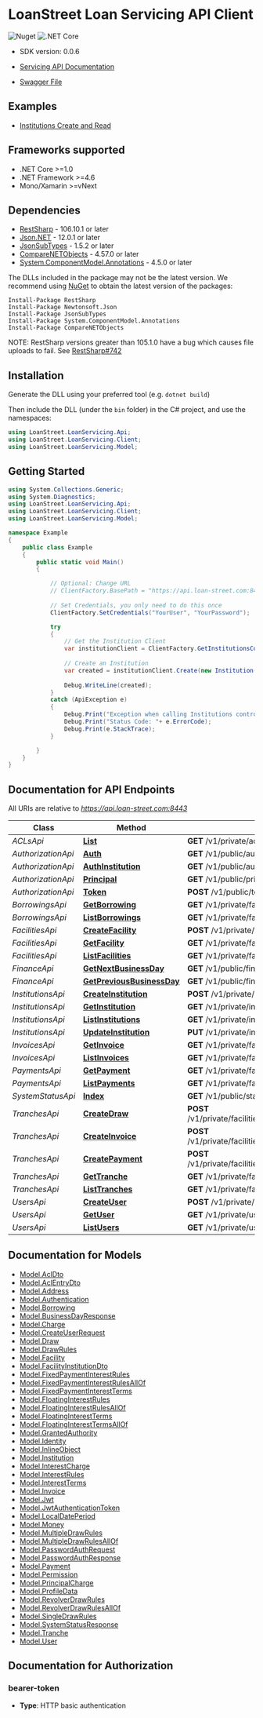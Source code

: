 # LoanStreet Loan Servicing API Client 

![Nuget](https://img.shields.io/nuget/v/LoanStreet.LoanServicing?color=419572&style=plastic)
![.NET Core](https://github.com/loanstreet-usa/LoanServicingAPI-Client/workflows/.NET%20Core/badge.svg)

- SDK version: 0.0.6

- [Servicing API Documentation](https://api.loan-street.com/docs/index.html)
- [Swagger File](https://api.loan-street.com:8443/v1/api-docs)

## Examples

- [Institutions Create and Read](src/LoanStreet.LoanServicing.Examples/institutions/InstutitionsCRUD.cs)

<a name="frameworks-supported"></a>
## Frameworks supported
- .NET Core >=1.0
- .NET Framework >=4.6
- Mono/Xamarin >=vNext

<a name="dependencies"></a>
## Dependencies

- [RestSharp](https://www.nuget.org/packages/RestSharp) - 106.10.1 or later
- [Json.NET](https://www.nuget.org/packages/Newtonsoft.Json/) - 12.0.1 or later
- [JsonSubTypes](https://www.nuget.org/packages/JsonSubTypes/) - 1.5.2 or later
- [CompareNETObjects](https://www.nuget.org/packages/CompareNETObjects) - 4.57.0 or later
- [System.ComponentModel.Annotations](https://www.nuget.org/packages/System.ComponentModel.Annotations) - 4.5.0 or later

The DLLs included in the package may not be the latest version. We recommend using [NuGet](https://docs.nuget.org/consume/installing-nuget) to obtain the latest version of the packages:
```
Install-Package RestSharp
Install-Package Newtonsoft.Json
Install-Package JsonSubTypes
Install-Package System.ComponentModel.Annotations
Install-Package CompareNETObjects
```

NOTE: RestSharp versions greater than 105.1.0 have a bug which causes file uploads to fail. See [RestSharp#742](https://github.com/restsharp/RestSharp/issues/742)

<a name="installation"></a>
## Installation
Generate the DLL using your preferred tool (e.g. `dotnet build`)

Then include the DLL (under the `bin` folder) in the C# project, and use the namespaces:
```csharp
using LoanStreet.LoanServicing.Api;
using LoanStreet.LoanServicing.Client;
using LoanStreet.LoanServicing.Model;
```
<a name="getting-started"></a>
## Getting Started

```csharp
using System.Collections.Generic;
using System.Diagnostics;
using LoanStreet.LoanServicing.Api;
using LoanStreet.LoanServicing.Client;
using LoanStreet.LoanServicing.Model;

namespace Example
{
    public class Example
    {
        public static void Main()
        {

            // Optional: Change URL
            // ClientFactory.BasePath = "https://api.loan-street.com:8443";
                        
            // Set Credentials, you only need to do this once
            ClientFactory.SetCredentials("YourUser", "YourPassword");

            try
            {
                // Get the Institution Client
                var institutionClient = ClientFactory.GetInstitutionsController();
                                
                // Create an Institution       
                var created = institutionClient.Create(new Institution());
                
                Debug.WriteLine(created);
            }
            catch (ApiException e)
            {
                Debug.Print("Exception when calling Institutions controller: " + e.Message );
                Debug.Print("Status Code: "+ e.ErrorCode);
                Debug.Print(e.StackTrace);
            }

        }
    }
}
```

<a name="documentation-for-api-endpoints"></a>
## Documentation for API Endpoints

All URIs are relative to *https://api.loan-street.com:8443*

Class | Method | HTTP request | Description
------------ | ------------- | ------------- | -------------
*ACLsApi* | [**List**](docs/ACLsApi.md#list) | **GET** /v1/private/acls/{oid} | 
*AuthorizationApi* | [**Auth**](docs/AuthorizationApi.md#auth) | **GET** /v1/public/auth | 
*AuthorizationApi* | [**AuthInstitution**](docs/AuthorizationApi.md#authinstitution) | **GET** /v1/public/auth/inst | 
*AuthorizationApi* | [**Principal**](docs/AuthorizationApi.md#principal) | **GET** /v1/public/principal | 
*AuthorizationApi* | [**Token**](docs/AuthorizationApi.md#token) | **POST** /v1/public/token | 
*BorrowingsApi* | [**GetBorrowing**](docs/BorrowingsApi.md#getborrowing) | **GET** /v1/private/facilities/{facilityId}/borrowings/{borrowingId} | 
*BorrowingsApi* | [**ListBorrowings**](docs/BorrowingsApi.md#listborrowings) | **GET** /v1/private/facilities/{facilityId}/borrowings | 
*FacilitiesApi* | [**CreateFacility**](docs/FacilitiesApi.md#createfacility) | **POST** /v1/private/facilities | 
*FacilitiesApi* | [**GetFacility**](docs/FacilitiesApi.md#getfacility) | **GET** /v1/private/facilities/{facilityId} | 
*FacilitiesApi* | [**ListFacilities**](docs/FacilitiesApi.md#listfacilities) | **GET** /v1/private/facilities | 
*FinanceApi* | [**GetNextBusinessDay**](docs/FinanceApi.md#getnextbusinessday) | **GET** /v1/public/finance/next-business-day/{inputDate} | 
*FinanceApi* | [**GetPreviousBusinessDay**](docs/FinanceApi.md#getpreviousbusinessday) | **GET** /v1/public/finance/previous-business-day/{inputDate} | 
*InstitutionsApi* | [**CreateInstitution**](docs/InstitutionsApi.md#createinstitution) | **POST** /v1/private/institutions | 
*InstitutionsApi* | [**GetInstitution**](docs/InstitutionsApi.md#getinstitution) | **GET** /v1/private/institutions/{institutionId} | 
*InstitutionsApi* | [**ListInstitutions**](docs/InstitutionsApi.md#listinstitutions) | **GET** /v1/private/institutions | 
*InstitutionsApi* | [**UpdateInstitution**](docs/InstitutionsApi.md#updateinstitution) | **PUT** /v1/private/institutions/{institutionId} | 
*InvoicesApi* | [**GetInvoice**](docs/InvoicesApi.md#getinvoice) | **GET** /v1/private/facilities/{facilityId}/invoices/{invoiceId} | 
*InvoicesApi* | [**ListInvoices**](docs/InvoicesApi.md#listinvoices) | **GET** /v1/private/facilities/{facilityId}/invoices | 
*PaymentsApi* | [**GetPayment**](docs/PaymentsApi.md#getpayment) | **GET** /v1/private/facilities/{facilityId}/payments/{paymentId} | 
*PaymentsApi* | [**ListPayments**](docs/PaymentsApi.md#listpayments) | **GET** /v1/private/facilities/{facilityId}/payments | 
*SystemStatusApi* | [**Index**](docs/SystemStatusApi.md#index) | **GET** /v1/public/status | 
*TranchesApi* | [**CreateDraw**](docs/TranchesApi.md#createdraw) | **POST** /v1/private/facilities/{facilityId}/tranches/{trancheId}/draw | 
*TranchesApi* | [**CreateInvoice**](docs/TranchesApi.md#createinvoice) | **POST** /v1/private/facilities/{facilityId}/tranches/{trancheId}/invoices | 
*TranchesApi* | [**CreatePayment**](docs/TranchesApi.md#createpayment) | **POST** /v1/private/facilities/{facilityId}/tranches/{trancheId}/payments | 
*TranchesApi* | [**GetTranche**](docs/TranchesApi.md#gettranche) | **GET** /v1/private/facilities/{facilityId}/tranches/{trancheId} | 
*TranchesApi* | [**ListTranches**](docs/TranchesApi.md#listtranches) | **GET** /v1/private/facilities/{facilityId}/tranches | 
*UsersApi* | [**CreateUser**](docs/UsersApi.md#createuser) | **POST** /v1/private/users | 
*UsersApi* | [**GetUser**](docs/UsersApi.md#getuser) | **GET** /v1/private/users/{userId} | 
*UsersApi* | [**ListUsers**](docs/UsersApi.md#listusers) | **GET** /v1/private/users | 


<a name="documentation-for-models"></a>
## Documentation for Models

 - [Model.AclDto](docs/AclDto.md)
 - [Model.AclEntryDto](docs/AclEntryDto.md)
 - [Model.Address](docs/Address.md)
 - [Model.Authentication](docs/Authentication.md)
 - [Model.Borrowing](docs/Borrowing.md)
 - [Model.BusinessDayResponse](docs/BusinessDayResponse.md)
 - [Model.Charge](docs/Charge.md)
 - [Model.CreateUserRequest](docs/CreateUserRequest.md)
 - [Model.Draw](docs/Draw.md)
 - [Model.DrawRules](docs/DrawRules.md)
 - [Model.Facility](docs/Facility.md)
 - [Model.FacilityInstitutionDto](docs/FacilityInstitutionDto.md)
 - [Model.FixedPaymentInterestRules](docs/FixedPaymentInterestRules.md)
 - [Model.FixedPaymentInterestRulesAllOf](docs/FixedPaymentInterestRulesAllOf.md)
 - [Model.FixedPaymentInterestTerms](docs/FixedPaymentInterestTerms.md)
 - [Model.FloatingInterestRules](docs/FloatingInterestRules.md)
 - [Model.FloatingInterestRulesAllOf](docs/FloatingInterestRulesAllOf.md)
 - [Model.FloatingInterestTerms](docs/FloatingInterestTerms.md)
 - [Model.FloatingInterestTermsAllOf](docs/FloatingInterestTermsAllOf.md)
 - [Model.GrantedAuthority](docs/GrantedAuthority.md)
 - [Model.Identity](docs/Identity.md)
 - [Model.InlineObject](docs/InlineObject.md)
 - [Model.Institution](docs/Institution.md)
 - [Model.InterestCharge](docs/InterestCharge.md)
 - [Model.InterestRules](docs/InterestRules.md)
 - [Model.InterestTerms](docs/InterestTerms.md)
 - [Model.Invoice](docs/Invoice.md)
 - [Model.Jwt](docs/Jwt.md)
 - [Model.JwtAuthenticationToken](docs/JwtAuthenticationToken.md)
 - [Model.LocalDatePeriod](docs/LocalDatePeriod.md)
 - [Model.Money](docs/Money.md)
 - [Model.MultipleDrawRules](docs/MultipleDrawRules.md)
 - [Model.MultipleDrawRulesAllOf](docs/MultipleDrawRulesAllOf.md)
 - [Model.PasswordAuthRequest](docs/PasswordAuthRequest.md)
 - [Model.PasswordAuthResponse](docs/PasswordAuthResponse.md)
 - [Model.Payment](docs/Payment.md)
 - [Model.Permission](docs/Permission.md)
 - [Model.PrincipalCharge](docs/PrincipalCharge.md)
 - [Model.ProfileData](docs/ProfileData.md)
 - [Model.RevolverDrawRules](docs/RevolverDrawRules.md)
 - [Model.RevolverDrawRulesAllOf](docs/RevolverDrawRulesAllOf.md)
 - [Model.SingleDrawRules](docs/SingleDrawRules.md)
 - [Model.SystemStatusResponse](docs/SystemStatusResponse.md)
 - [Model.Tranche](docs/Tranche.md)
 - [Model.User](docs/User.md)


<a name="documentation-for-authorization"></a>
## Documentation for Authorization

<a name="bearer-token"></a>
### bearer-token

- **Type**: HTTP basic authentication
